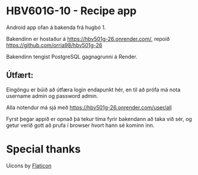 # HBV601G-10 - Recipe app

Android app ofan á bakenda frá hugbó 1.

Bakendinn er hostaður á https://hbv501g-26.onrender.com/, repoið https://github.com/orria98/hbv501g-26

Bakendinn tengist PostgreSQL gagnagrunni á Render.

## Útfært: 

Eingöngu er búið að útfæra login endapunkt hér, en til að prófa má nota username admin og password admin. 

Alla notendur má sjá með https://hbv501g-26.onrender.com/user/all

Fyrst þegar appið er opnað þá tekur tíma fyrir bakendann að taka við sér, og getur verið gott að prufa í browser hvort hann sé kominn inn.

# Special thanks
Uicons by <a href="https://www.flaticon.com/uicons">Flaticon</a>
